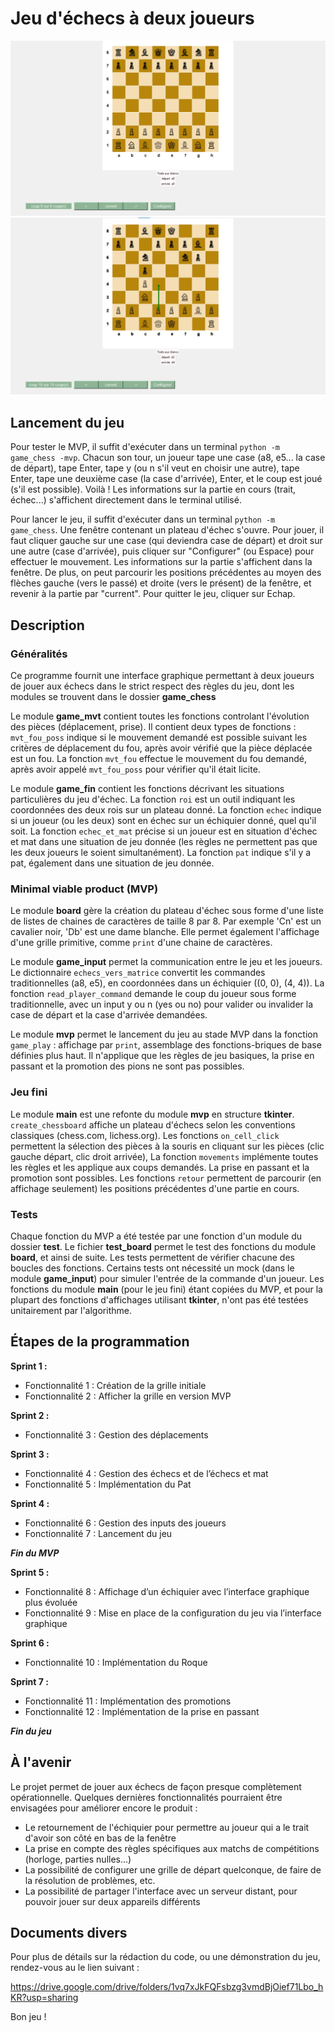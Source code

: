 # Jeu d'échecs à deux joueurs

![Un début de partie, sur le produit fini](/visuels/PF_initial.jpeg "début de partie")
![Un début de partie, sur le produit fini](/visuels/PF_en_cours.jpeg "début de partie")

## Lancement du jeu

Pour tester le MVP, il suffit d'exécuter dans un terminal <code>python -m game_chess -mvp</code>. Chacun son tour, un joueur tape une case (a8, e5... la case de départ), tape Enter, tape y (ou n s'il veut en choisir une autre), tape Enter, tape une deuxième case (la case d'arrivée), Enter, et le coup est joué (s'il est possible). Voilà ! Les informations sur la partie en cours (trait, échec...) s'affichent directement dans le terminal utilisé.

Pour lancer le jeu, il suffit d'exécuter dans un terminal <code>python -m game_chess</code>. Une fenêtre contenant un plateau d'échec s'ouvre. Pour jouer, il faut cliquer gauche sur une case (qui deviendra case de départ) et droit sur une autre (case d'arrivée), puis cliquer sur "Configurer" (ou Espace) pour effectuer le mouvement. Les informations sur la partie s'affichent dans la fenêtre. 
De plus, on peut parcourir les positions précédentes au moyen des flèches gauche (vers le passé) et droite (vers le présent) de la fenêtre, et revenir à la partie par "current". Pour quitter le jeu, cliquer sur Echap.


## Description

### Généralités

Ce programme fournit une interface graphique permettant à deux joueurs de jouer aux échecs dans le strict respect des règles du jeu, dont les modules se trouvent dans le dossier **game_chess**

Le module **game_mvt** contient toutes les fonctions controlant l'évolution des pièces (déplacement, prise). Il contient deux types de fonctions : 
``mvt_fou_poss`` indique si le mouvement demandé est possible suivant les critères de déplacement du fou, après avoir vérifié que la pièce déplacée est un fou. La fonction ``mvt_fou`` effectue le mouvement du fou demandé, après avoir appelé ``mvt_fou_poss`` pour vérifier qu'il était licite.

Le module **game_fin** contient les fonctions décrivant les situations particulières du jeu d'échec. 
La fonction ``roi`` est un outil indiquant les coordonnées des deux rois sur un plateau donné.
La fonction ``echec`` indique si un joueur (ou les deux) sont en échec sur un échiquier donné, quel qu'il soit.
La fonction ``echec_et_mat`` précise si un joueur est en situation d'échec et mat dans une situation de jeu donnée (les règles ne permettent pas que les deux joueurs le soient simultanément).
La fonction ``pat`` indique s'il y a pat, également dans une situation de jeu donnée.

### Minimal viable product (MVP)

Le module **board** gère la création du plateau d'échec sous forme d'une liste de listes de chaines de caractères de taille 8 par 8. Par exemple 'Cn' est un cavalier noir, 'Db' est une dame blanche. 
Elle permet également l'affichage d'une grille primitive, comme ``print`` d'une chaine de caractères.

Le module **game_input** permet la communication entre le jeu et les joueurs. 
Le dictionnaire ``echecs_vers_matrice`` convertit les commandes traditionnelles (a8, e5), en coordonnées dans un échiquier ((0, 0), (4, 4)).
La fonction ``read_player_command`` demande le coup du joueur sous forme traditionnelle, avec un input y ou n (yes ou no) pour valider ou invalider la case de départ et la case d'arrivée demandées.

Le module **mvp** permet le lancement du jeu au stade MVP dans la fonction ``game_play`` : affichage par ``print``, assemblage des fonctions-briques de base définies plus haut. Il n'applique que les règles de jeu basiques, la prise en passant et la promotion des pions ne sont pas possibles. 

### Jeu fini

Le module **main** est une refonte du module **mvp** en structure **tkinter**. ``create_chessboard`` affiche un plateau d'échecs selon les conventions classiques (chess.com, lichess.org). Les fonctions ``on_cell_click`` permettent la sélection des pièces à la souris en cliquant sur les pièces (clic gauche départ, clic droit arrivée), 
La fonction ``movements`` implémente toutes les règles et les applique aux coups demandés. La prise en passant et la promotion sont possibles. 
Les fonctions ``retour`` permettent de parcourir (en affichage seulement) les positions précédentes d'une partie en cours.

### Tests

Chaque fonction du MVP a été testée par une fonction d'un module du dossier **test**. Le fichier **test_board** permet le test des fonctions du module **board**, et ainsi de suite. Les tests permettent de vérifier chacune des boucles des fonctions. Certains tests ont nécessité un mock (dans le module **game_input**) pour simuler l'entrée de la commande d'un joueur. Les fonctions du module **main** (pour le jeu fini) étant copiées du MVP, et pour la plupart des fonctions d'affichages utilisant **tkinter**, n'ont pas été testées unitairement par l'algorithme.

## Étapes de la programmation

**Sprint 1 :**
- Fonctionnalité 1 :
Création de la grille initiale
- Fonctionnalité 2 :
Afficher la grille en version MVP

**Sprint 2 :**
- Fonctionnalité 3 :
Gestion des déplacements

**Sprint 3 :**
- Fonctionnalité 4 :
Gestion des échecs et de l’échecs et mat   
- Fonctionnalité 5 :
Implémentation du Pat 

**Sprint 4 :**
- Fonctionnalité 6 :
Gestion des inputs des joueurs 	
- Fonctionnalité 7 :
Lancement du jeu

***Fin du MVP***

**Sprint 5 :**
- Fonctionnalité 8 :
Affichage d’un échiquier avec l’interface graphique plus évoluée
- Fonctionnalité 9 :
Mise en place de la configuration du jeu via l’interface graphique

**Sprint 6 :**
- Fonctionnalité 10 :
Implémentation du Roque 

**Sprint 7 :**
- Fonctionnalité 11 :
Implémentation des promotions 
- Fonctionnalité 12 :
Implémentation de la prise en passant 

***Fin du jeu***


## À l'avenir

Le projet permet de jouer aux échecs de façon presque complètement opérationnelle. Quelques dernières fonctionnalités pourraient être envisagées pour améliorer encore le produit :
- Le retournement de l'échiquier pour permettre au joueur qui a le trait d'avoir son côté en bas de la fenêtre
- La prise en compte des règles spécifiques aux matchs de compétitions (horloge, parties nulles...)
- La possibilité de configurer une grille de départ quelconque, de faire de la résolution de problèmes, etc.
- La possibilité de partager l'interface avec un serveur distant, pour pouvoir jouer sur deux appareils différents


## Documents divers

Pour plus de détails sur la rédaction du code, ou une démonstration du jeu, rendez-vous au le lien suivant :

https://drive.google.com/drive/folders/1vq7xJkFQFsbzg3vmdBjOief71Lbo_hKR?usp=sharing


Bon jeu !
